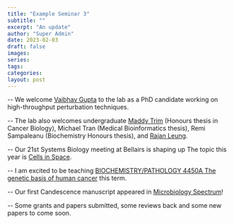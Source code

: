```yaml
---
title: "Example Seminar 3"
subtitle: ""
excerpt: "An update"
author: "Super Admin"
date: 2023-02-03
draft: false
images:
series:
tags:
categories:
layout: post
---
```

 
 -- We welcome [Vaibhav Gupta](/team/vaibhav-gupta) to the lab as a PhD candidate working on high-throughput perturbation techniques.
 
 -- The lab also welcomes undergraduate  [Maddy Trim](/team/maddy-trim) (Honours thesis in Cancer Biology), Michael Tran (Medical Bioinformatics thesis), 
 Remi Sampaleanu (Biochemistry Honours thesis), and [Rajan Leung](/team/rajan-leung). 
 
 -- Our 21st Systems Biology meeting at Bellairs is shaping up The topic this year is [Cells in Space](/barbados/cells-in-space).
 
 -- I am excited to be teaching [BIOCHEMISTRY/PATHOLOGY 4450A The genetic basis of human cancer](https://cancer-genetics-western.netlify.app/) this term. 

 
 -- Our first Candescence manuscript appeared in [Microbiology Spectrum](https://journals.asm.org/doi/10.1128/spectrum.01472-22)! 
 
 -- Some grants and papers submitted, some reviews back and some new papers to come soon.